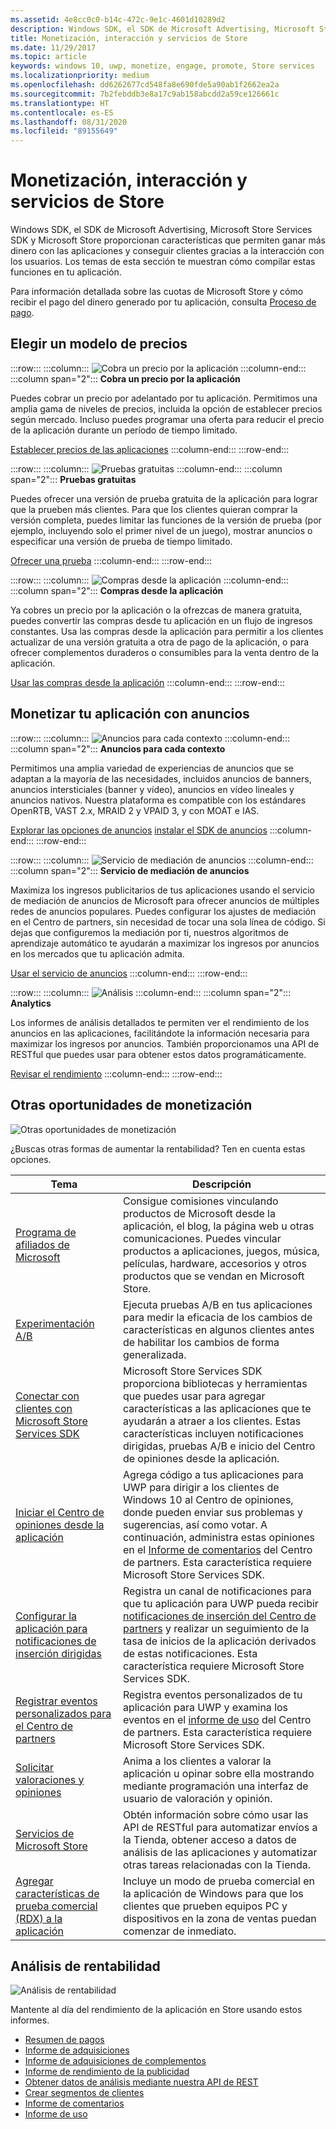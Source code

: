 ```yaml
---
ms.assetid: 4e8cc0c0-b14c-472c-9e1c-4601d10289d2
description: Windows SDK, el SDK de Microsoft Advertising, Microsoft Store Services SDK y Microsoft Store proporcionan muchas características que permiten ganar más dinero con las aplicaciones y conseguir clientes gracias a la interacción con los usuarios.
title: Monetización, interacción y servicios de Store
ms.date: 11/29/2017
ms.topic: article
keywords: windows 10, uwp, monetize, engage, promote, Store services
ms.localizationpriority: medium
ms.openlocfilehash: dd6262677cd548fa8e690fde5a90ab1f2662ea2a
ms.sourcegitcommit: 7b2febddb3e8a17c9ab158abcdd2a59ce126661c
ms.translationtype: HT
ms.contentlocale: es-ES
ms.lasthandoff: 08/31/2020
ms.locfileid: "89155649"
---
```

# <a name="monetization-engagement-and-store-services"></a>Monetización, interacción y servicios de Store

Windows SDK, el SDK de Microsoft Advertising, Microsoft Store Services SDK y Microsoft Store proporcionan características que permiten ganar más dinero con las aplicaciones y conseguir clientes gracias a la interacción con los usuarios. Los temas de esta sección te muestran cómo compilar estas funciones en tu aplicación.

Para información detallada sobre las cuotas de Microsoft Store y cómo recibir el pago del dinero generado por tu aplicación, consulta [Proceso de pago](../publish/getting-paid-apps.md).

## <a name="choose-a-pricing-model"></a>Elegir un modelo de precios

:::row:::
    :::column:::
        ![Cobra un precio por la aplicación](images/pricing-charge-price.png)
    :::column-end:::
    :::column span="2":::
**Cobra un precio por la aplicación**

Puedes cobrar un precio por adelantado por tu aplicación. Permitimos una amplia gama de niveles de precios, incluida la opción de establecer precios según mercado. Incluso puedes programar una oferta para reducir el precio de la aplicación durante un período de tiempo limitado.

[Establecer precios de las aplicaciones](../publish/set-app-pricing-and-availability.md)
    :::column-end:::
:::row-end:::

:::row:::
    :::column:::
        ![Pruebas gratuitas](images/pricing-free-trial.png)
    :::column-end:::
    :::column span="2":::
**Pruebas gratuitas**

Puedes ofrecer una versión de prueba gratuita de la aplicación para lograr que la prueben más clientes. Para que los clientes quieran comprar la versión completa, puedes limitar las funciones de la versión de prueba (por ejemplo, incluyendo solo el primer nivel de un juego), mostrar anuncios o especificar una versión de prueba de tiempo limitado.

[Ofrecer una prueba](in-app-purchases-and-trials.md)
    :::column-end:::
:::row-end:::

:::row:::
    :::column:::
        ![Compras desde la aplicación](images/pricing-in-app-purchases.png)
    :::column-end:::
    :::column span="2":::
**Compras desde la aplicación**

Ya cobres un precio por la aplicación o la ofrezcas de manera gratuita, puedes convertir las compras desde tu aplicación en un flujo de ingresos constantes. Usa las compras desde la aplicación para permitir a los clientes actualizar de una versión gratuita a otra de pago de la aplicación, o para ofrecer complementos duraderos o consumibles para la venta dentro de la aplicación.

[Usar las compras desde la aplicación](in-app-purchases-and-trials.md)
    :::column-end:::
:::row-end:::

## <a name="monetize-your-app-with-ads"></a>Monetizar tu aplicación con anuncios

:::row:::
    :::column:::
        ![Anuncios para cada contexto](images/monetize-ads-every-context.png)
    :::column-end:::
    :::column span="2":::
**Anuncios para cada contexto**

Permitimos una amplia variedad de experiencias de anuncios que se adaptan a la mayoría de las necesidades, incluidos anuncios de banners, anuncios intersticiales (banner y vídeo), anuncios en vídeo lineales y anuncios nativos. Nuestra plataforma es compatible con los estándares OpenRTB, VAST 2.x, MRAID 2 y VPAID 3, y con MOAT e IAS.

[Explorar las opciones de anuncios](../publish/create-an-ad-campaign-for-your-app.md)
[instalar el SDK de anuncios](https://marketplace.visualstudio.com/items?itemName=AdMediator.MicrosoftAdvertisingSDK)
    :::column-end:::
:::row-end:::

:::row:::
    :::column:::
        ![Servicio de mediación de anuncios](images/monetize-ad-mediation-service.png)
    :::column-end:::
    :::column span="2":::
**Servicio de mediación de anuncios**

Maximiza los ingresos publicitarios de tus aplicaciones usando el servicio de mediación de anuncios de Microsoft para ofrecer anuncios de múltiples redes de anuncios populares. Puedes configurar los ajustes de mediación en el Centro de partners, sin necesidad de tocar una sola línea de código. Si dejas que configuremos la mediación por ti, nuestros algoritmos de aprendizaje automático te ayudarán a maximizar los ingresos por anuncios en los mercados que tu aplicación admita.

[Usar el servicio de anuncios](https://blogs.windows.com/windowsdeveloper/2017/05/08/announcing-microsofts-ad-mediation-service/)
    :::column-end:::
:::row-end:::

:::row:::
    :::column:::
        ![Análisis](images/monetize-analytics-pie-chart.png)
    :::column-end:::
    :::column span="2":::
**Analytics**

Los informes de análisis detallados te permiten ver el rendimiento de los anuncios en las aplicaciones, facilitándote la información necesaria para maximizar los ingresos por anuncios. También proporcionamos una API de RESTful que puedes usar para obtener estos datos programáticamente.

[Revisar el rendimiento](../publish/advertising-performance-report.md)
    :::column-end:::
:::row-end:::

## <a name="other-monetization-opportunities"></a>Otras oportunidades de monetización

![Otras oportunidades de monetización](images/monetize-other-opportunities.png)

¿Buscas otras formas de aumentar la rentabilidad? Ten en cuenta estas opciones.

 Tema                | Descripción                 |
|--------------------|-----------------------------|
| [Programa de afiliados de Microsoft](https://www.microsoftaffiliates.com/) | Consigue comisiones vinculando productos de Microsoft desde la aplicación, el blog, la página web u otras comunicaciones. Puedes vincular productos a aplicaciones, juegos, música, películas, hardware, accesorios y otros productos que se vendan en Microsoft Store.
| [Experimentación A/B](./run-app-experiments-with-a-b-testing.md) | Ejecuta pruebas A/B en tus aplicaciones para medir la eficacia de los cambios de características en algunos clientes antes de habilitar los cambios de forma generalizada.
| [Conectar con clientes con Microsoft Store Services SDK](microsoft-store-services-sdk.md) | Microsoft Store Services SDK proporciona bibliotecas y herramientas que puedes usar para agregar características a las aplicaciones que te ayudarán a atraer a los clientes. Estas características incluyen notificaciones dirigidas, pruebas A/B e inicio del Centro de opiniones desde la aplicación.
| [Iniciar el Centro de opiniones desde la aplicación](launch-feedback-hub-from-your-app.md) | Agrega código a tus aplicaciones para UWP para dirigir a los clientes de Windows 10 al Centro de opiniones, donde pueden enviar sus problemas y sugerencias, así como votar. A continuación, administra estas opiniones en el [Informe de comentarios](../publish/feedback-report.md) del Centro de partners. Esta característica requiere Microsoft Store Services SDK. 
| [Configurar la aplicación para notificaciones de inserción dirigidas](configure-your-app-to-receive-dev-center-notifications.md) | Registra un canal de notificaciones para que tu aplicación para UWP pueda recibir [notificaciones de inserción del Centro de partners](../publish/send-push-notifications-to-your-apps-customers.md) y realizar un seguimiento de la tasa de inicios de la aplicación derivados de estas notificaciones. Esta característica requiere Microsoft Store Services SDK.
| [Registrar eventos personalizados para el Centro de partners](log-custom-events-for-dev-center.md) | Registra eventos personalizados de tu aplicación para UWP y examina los eventos en el [informe de uso](../publish/usage-report.md) del Centro de partners. Esta característica requiere Microsoft Store Services SDK.
| [Solicitar valoraciones y opiniones](request-ratings-and-reviews.md) | Anima a los clientes a valorar la aplicación u opinar sobre ella mostrando mediante programación una interfaz de usuario de valoración y opinión.
| [Servicios de Microsoft Store](using-windows-store-services.md) | Obtén información sobre cómo usar las API de RESTful para automatizar envíos a la Tienda, obtener acceso a datos de análisis de las aplicaciones y automatizar otras tareas relacionadas con la Tienda.
| [Agregar características de prueba comercial (RDX) a la aplicación](retail-demo-experience.md) | Incluye un modo de prueba comercial en la aplicación de Windows para que los clientes que prueben equipos PC y dispositivos en la zona de ventas puedan comenzar de inmediato.

## <a name="monetization-analytics"></a>Análisis de rentabilidad

![Análisis de rentabilidad](images/monetize-analytics.png)

Mantente al día del rendimiento de la aplicación en Store usando estos informes.

- [Resumen de pagos](../publish/payout-summary.md)
- [Informe de adquisiciones](../publish/acquisitions-report.md)
- [Informe de adquisiciones de complementos](../publish/add-on-acquisitions-report.md)
- [Informe de rendimiento de la publicidad](../publish/advertising-performance-report.md)
- [Obtener datos de análisis mediante nuestra API de REST](access-analytics-data-using-windows-store-services.md)
- [Crear segmentos de clientes](../publish/create-customer-segments.md)
- [Informe de comentarios](../publish/feedback-report.md)
- [Informe de uso](../publish/usage-report.md)